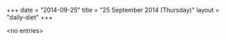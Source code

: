 +++
date = "2014-09-25"
title = "25 September 2014 (Thursday)"
layout = "daily-diet"
+++


\<no entries\>

